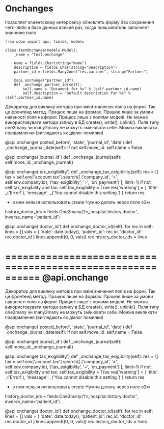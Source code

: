 
Onchanges
==================================
позволяет клиентскому интерфейсу обновлять форму без сохранения чего-либо в базе данных всякий раз, когда пользователь заполняет значение поля


    from odoo import api, fields, models
    
    class TestOnchange(models.Model):
        _name = "test.onchange"
    
        name = fields.Char(string="Name")
        description = fields.Char(string="Description")
        partner_id = fields.Many2one("res.partner", string="Partner")
    
        @api.onchange("partner_id")
        def _onchange_partner_id(self):
            self.name = "Document for %s" % (self.partner_id.name)
            self.description = "Default description for %s" % (self.partner_id.name)

Декоратор для виклику методів при зміні значення полів на формі.
Так це фронтенд метод.
Працює лише на формах.
Працює лише за умови наявності поля на формі.
Працює лише з полями моделі.
Не можна використовувати методи запису в БД create(),  write(), unlink().
Поля типу one2many чи many2many не можуть змінювати себе.
Можна викликати повідомлення (виглядають як діалог помилки)

@api.onchange('posted_before', 'state', 'journal_id', 'date')
def _onchange_journal_date(self):
   if not self.move_id:
       self.name = False

@api.onchange('journal_id')
def _onchange_journal(self):
   self.move_id._onchange_journal()

@api.onchange('tax_exigibility')
def _onchange_tax_exigibility(self):
   res = {}
   tax = self.env['account.tax'].search([
       ('company_id', '=', self.env.company.id),
       ('tax_exigibility', '=', 'on_payment')
   ], limit=1)
   if not self.tax_exigibility and tax:
       self.tax_exigibility = True
       res['warning'] = {
           'title': _('Error!'),
           'message': _('You cannot disable this setting.') }
   return res

- в нем нельзя использовать create
Нужно делать через поле о2м

history_doctor_ids = fields.One2many('hr_hospital.history.doctor',
                                        inverse_name='patient_id')

@api.onchange('doctor_id')
def onchange_doctor_id(self):
    for rec in self:
        lines = []
        vals = {
            'date': date.today(),
            'patient_id': rec.id,
            'doctor_id': rec.doctor_id
        }
        lines.append((0, 0, vals))
        rec.history_doctor_ids = lines

==========================================================
@api.onchange
==========================================================
Декоратор для виклику методів при зміні значення полів на формі.
Так це фронтенд метод.
Працює лише на формах.
Працює лише за умови наявності поля на формі.
Працює лише з полями моделі.
Не можна використовувати методи запису в БД create(),  write(), unlink().
Поля типу one2many чи many2many не можуть змінювати себе.
Можна викликати повідомлення (виглядають як діалог помилки)

@api.onchange('posted_before', 'state', 'journal_id', 'date')
def _onchange_journal_date(self):
   if not self.move_id:
       self.name = False

@api.onchange('journal_id')
def _onchange_journal(self):
   self.move_id._onchange_journal()

@api.onchange('tax_exigibility')
def _onchange_tax_exigibility(self):
   res = {}
   tax = self.env['account.tax'].search([
       ('company_id', '=', self.env.company.id),
       ('tax_exigibility', '=', 'on_payment')
   ], limit=1)
   if not self.tax_exigibility and tax:
       self.tax_exigibility = True
       res['warning'] = {
           'title': _('Error!'),
           'message': _('You cannot disable this setting.') }
   return res

- в нем нельзя использовать create
Нужно делать через поле о2м

history_doctor_ids = fields.One2many('hr_hospital.history.doctor',
                                        inverse_name='patient_id')

@api.onchange('doctor_id')
def onchange_doctor_id(self):
    for rec in self:
        lines = []
        vals = {
            'date': date.today(),
            'patient_id': rec.id,
            'doctor_id': rec.doctor_id
        }
        lines.append((0, 0, vals))
        rec.history_doctor_ids = lines